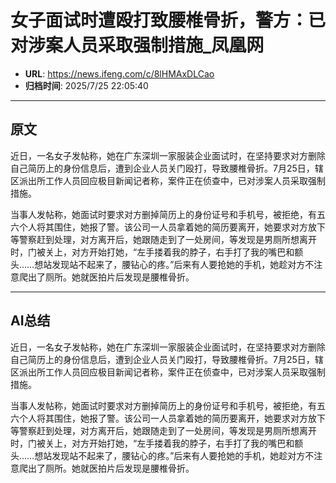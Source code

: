 # 女子面试时遭殴打致腰椎骨折，警方：已对涉案人员采取强制措施_凤凰网

- **URL**: https://news.ifeng.com/c/8lHMAxDLCao
- **归档时间**: 2025/7/25 22:05:40

---

## 原文

近日，一名女子发帖称，她在广东深圳一家服装企业面试时，在坚持要求对方删除自己简历上的身份信息后，遭到企业人员关门殴打，导致腰椎骨折。7月25日，辖区派出所工作人员回应极目新闻记者称，案件正在侦查中，已对涉案人员采取强制措施。

当事人发帖称，她面试时要求对方删掉简历上的身份证号和手机号，被拒绝，有五六个人将其围住，她报了警。该公司一人员拿着她的简历要离开，她要求对方放下等警察赶到处理，对方离开后，她跟随走到了一处房间，等发现是男厕所想离开时，门被关上，对方开始打她，“左手搂着我的脖子，右手打了我的嘴巴和额头……想站发现站不起来了，腰钻心的疼。”后来有人要抢她的手机，她趁对方不注意爬出了厕所。她就医拍片后发现是腰椎骨折。

---

## AI总结

近日，一名女子发帖称，她在广东深圳一家服装企业面试时，在坚持要求对方删除自己简历上的身份信息后，遭到企业人员关门殴打，导致腰椎骨折。7月25日，辖区派出所工作人员回应极目新闻记者称，案件正在侦查中，已对涉案人员采取强制措施。

当事人发帖称，她面试时要求对方删掉简历上的身份证号和手机号，被拒绝，有五六个人将其围住，她报了警。该公司一人员拿着她的简历要离开，她要求对方放下等警察赶到处理，对方离开后，她跟随走到了一处房间，等发现是男厕所想离开时，门被关上，对方开始打她，“左手搂着我的脖子，右手打了我的嘴巴和额头……想站发现站不起来了，腰钻心的疼。”后来有人要抢她的手机，她趁对方不注意爬出了厕所。她就医拍片后发现是腰椎骨折。
